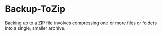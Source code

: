 # Backup-ToZip
Backing up to a ZIP file involves compressing one or more files or folders into a single, smaller archive. 
